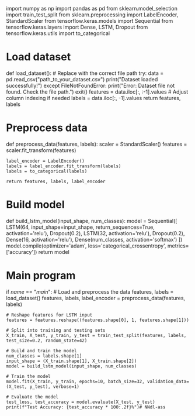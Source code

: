 import numpy as np
import pandas as pd
from sklearn.model_selection import train_test_split
from sklearn.preprocessing import LabelEncoder, StandardScaler
from tensorflow.keras.models import Sequential
from tensorflow.keras.layers import Dense, LSTM, Dropout
from tensorflow.keras.utils import to_categorical

# Load dataset
def load_dataset():
    # Replace with the correct file path
    try:
        data = pd.read_csv("path_to_your_dataset.csv")
        print("Dataset loaded successfully!")
    except FileNotFoundError:
        print("Error: Dataset file not found. Check the file path.")
        exit()
    features = data.iloc[:, :-1].values  # Adjust column indexing if needed
    labels = data.iloc[:, -1].values
    return features, labels

# Preprocess data
def preprocess_data(features, labels):
    scaler = StandardScaler()
    features = scaler.fit_transform(features)
    
    label_encoder = LabelEncoder()
    labels = label_encoder.fit_transform(labels)
    labels = to_categorical(labels)
    
    return features, labels, label_encoder

# Build model
def build_lstm_model(input_shape, num_classes):
    model = Sequential([
        LSTM(64, input_shape=input_shape, return_sequences=True, activation='relu'),
        Dropout(0.2),
        LSTM(32, activation='relu'),
        Dropout(0.2),
        Dense(16, activation='relu'),
        Dense(num_classes, activation='softmax')
    ])
    model.compile(optimizer='adam', loss='categorical_crossentropy', metrics=['accuracy'])
    return model

# Main program
if _name_ == "_main_":
    # Load and preprocess the data
    features, labels = load_dataset()
    features, labels, label_encoder = preprocess_data(features, labels)
    
    # Reshape features for LSTM input
    features = features.reshape((features.shape[0], 1, features.shape[1]))
    
    # Split into training and testing sets
    X_train, X_test, y_train, y_test = train_test_split(features, labels, test_size=0.2, random_state=42)
    
    # Build and train the model
    num_classes = labels.shape[1]
    input_shape = (X_train.shape[1], X_train.shape[2])
    model = build_lstm_model(input_shape, num_classes)
    
    # Train the model
    model.fit(X_train, y_train, epochs=10, batch_size=32, validation_data=(X_test, y_test), verbose=1)
    
    # Evaluate the model
    test_loss, test_accuracy = model.evaluate(X_test, y_test)
    print(f"Test Accuracy: {test_accuracy * 100:.2f}%")# NNdl-ass
